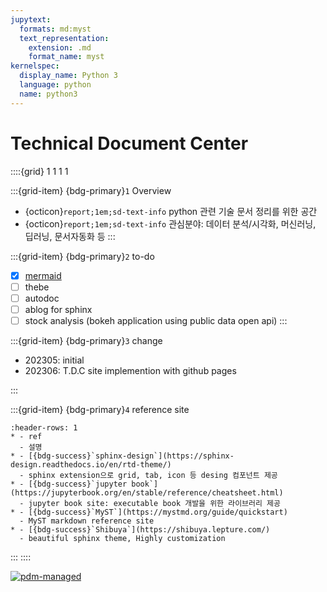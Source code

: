 ```yaml
---
jupytext:
  formats: md:myst
  text_representation:
    extension: .md
    format_name: myst
kernelspec:
  display_name: Python 3
  language: python
  name: python3
---
```


# Technical Document Center

::::{grid} 1 1 1 1

:::{grid-item}
{bdg-primary}`1` Overview
* {octicon}`report;1em;sd-text-info` python 관련 기술 문서 정리를 위한 공간
* {octicon}`report;1em;sd-text-info` 관심분야: 데이터 분석/시각화, 머신러닝, 딥러닝, 문서자동화 등 
:::

:::{grid-item}
{bdg-primary}`2` to-do
- [x] [mermaid](`./dc/mermaid.md`)
- [ ] thebe
- [ ] autodoc
- [ ] ablog for sphinx
- [ ] stock analysis (bokeh application using public data open api)
:::

:::{grid-item}
{bdg-primary}`3` change  
- 202305: initial 
- 202306: T.D.C site implemention with github pages
  
:::

:::{grid-item}
{bdg-primary}`4` reference site
```{list-table} 
:header-rows: 1
* - ref
  - 설명
* - [{bdg-success}`sphinx-design`](https://sphinx-design.readthedocs.io/en/rtd-theme/)
  - sphinx extension으로 grid, tab, icon 등 desing 컴포넌트 제공
* - [{bdg-success}`jupyter book`](https://jupyterbook.org/en/stable/reference/cheatsheet.html)
  - jupyter book site: executable book 개발을 위한 라이브러리 제공   
* - [{bdg-success}`MyST`](https://mystmd.org/guide/quickstart)
  - MyST markdown reference site  
* - [{bdg-success}`Shibuya`](https://shibuya.lepture.com/)
  - beautiful sphinx theme, Highly customization  
```
:::
::::

[![pdm-managed](https://img.shields.io/badge/pdm-managed-blueviolet)](https://pdm.fming.dev)